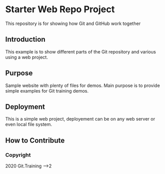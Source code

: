 # Starter Web Repo Project
This repository is for showing how Git and GitHub work together

## Introduction
This example is to show different parts of the Git repository
and various using a web project.

## Purpose
Sample website with plenty of files for demos.  Main purpose is to
provide simple examples for Git training demos.

## Deployment
This is a simple web project, deployement can be on any web server or even local file system.

## How to Contribute

### Copyright

2020 Git.Training -->2